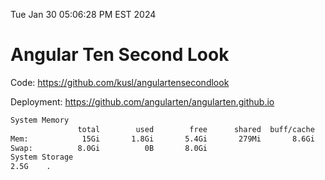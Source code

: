 Tue Jan 30 05:06:28 PM EST 2024

# Angular Ten Second Look

Code: https://github.com/kusl/angulartensecondlook

Deployment: https://github.com/angularten/angularten.github.io

```bash
System Memory
               total        used        free      shared  buff/cache   available
Mem:            15Gi       1.8Gi       5.4Gi       279Mi       8.6Gi        13Gi
Swap:          8.0Gi          0B       8.0Gi
System Storage
2.5G	.
```
```bash

